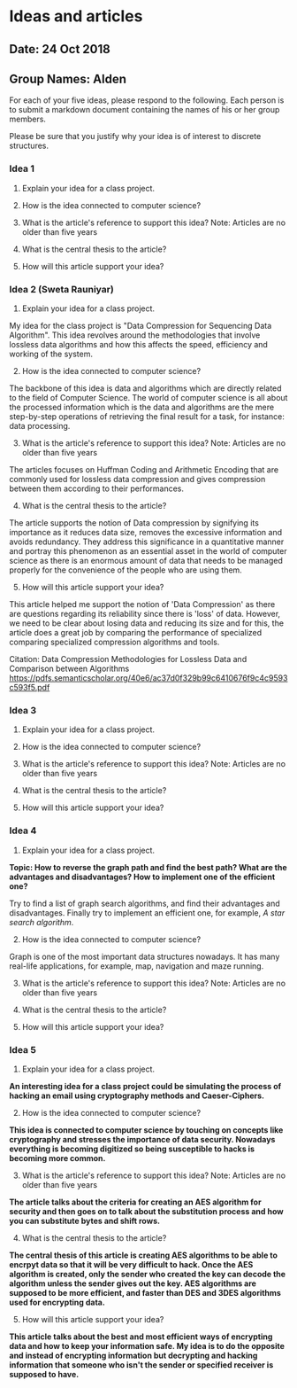 # Ideas and articles


## Date: 24 Oct 2018
## Group Names: Alden




For each of your five ideas, please respond to the following. Each person is to submit a markdown document containing the names of his or her group members.

Please be sure that you justify why your idea is of interest to discrete structures.



### Idea 1
1) Explain your idea for a class project.

2) How is the idea connected to computer science?

3) What is the article's reference to support this idea? Note: Articles are no older than five years

4) What is the central thesis to the article?

5) How will this article support your idea?


### Idea 2 (Sweta Rauniyar)
1) Explain your idea for a class project.

My idea for the class project is "Data Compression for Sequencing Data Algorithm". This idea revolves around the methodologies that involve lossless data algorithms and how this affects the speed, efficiency and working of the system.


2) How is the idea connected to computer science?

The backbone of this idea is data and algorithms which are directly related to the field of Computer Science. The world of computer science is all about the processed information which is the data and algorithms are the mere step-by-step operations of retrieving the final result for a task, for instance: data processing.


3) What is the article's reference to support this idea? Note: Articles are no older than five years

The articles focuses on Huffman Coding and Arithmetic Encoding that are commonly used for lossless data compression and gives compression between them according to their performances.


4) What is the central thesis to the article?

The article supports the notion of Data compression by signifying its importance as it reduces data size, removes the excessive information and avoids redundancy. They address this significance in a quantitative manner and portray this phenomenon as an essential asset in the world of computer science as there is an enormous amount of data that needs to be managed properly for the convenience of the people who are using them.


5) How will this article support your idea?

This article helped me support the notion of 'Data Compression' as there are questions regarding its reliability since there is 'loss' of data. However, we need to be clear about losing data and reducing its size and for this, the article does a great job by comparing the performance of specialized comparing specialized compression algorithms and tools.

Citation:
Data Compression Methodologies for Lossless Data and Comparison between Algorithms
https://pdfs.semanticscholar.org/40e6/ac37d0f329b99c6410676f9c4c9593c593f5.pdf


### Idea 3
1) Explain your idea for a class project.

2) How is the idea connected to computer science?

3) What is the article's reference to support this idea? Note: Articles are no older than five years

4) What is the central thesis to the article?

5) How will this article support your idea?


### Idea 4
1) Explain your idea for a class project.

**Topic: How to reverse the graph path and find the best path? What are the advantages and disadvantages? How to implement one of the efficient one?**

Try to find a list of graph search algorithms, and find their advantages and disadvantages. Finally try to implement an efficient one, for example, *A star search algorithm*.

2) How is the idea connected to computer science?

Graph is one of the most important data structures nowadays. It has many real-life applications, for example, map, navigation and maze running.

3) What is the article's reference to support this idea? Note: Articles are no older than five years

4) What is the central thesis to the article?

5) How will this article support your idea?


### Idea 5
1) Explain your idea for a class project.

**An interesting idea for a class project could be simulating the process of hacking an email using cryptography methods and Caeser-Ciphers.**

2) How is the idea connected to computer science?

**This idea is connected to computer science by touching on concepts like cryptography and stresses the importance of data security. Nowadays everything is becoming digitized so being susceptible to hacks is becoming more common.**

3) What is the article's reference to support this idea? Note: Articles are no older than five years

**The article talks about the criteria for creating an AES algorithm for security and then goes on to talk about the substitution process and how you can substitute bytes and shift rows.**

4) What is the central thesis to the article?

**The central thesis of this article is creating AES algorithms to be able to encrpyt data so that it will be very difficult to hack. Once the AES algorithm is created, only the sender who created the key can decode the algorithm unless the sender gives out the key. AES algorithms are supposed to be more efficient, and faster than DES and 3DES algorithms used for encrypting data.**

5) How will this article support your idea?

**This article talks about the best and most efficient ways of encrypting data and how to keep your information safe. My idea is to do the opposite and instead of encrypting information but decrypting and hacking information that someone who isn't the sender or specified receiver is supposed to have.**
